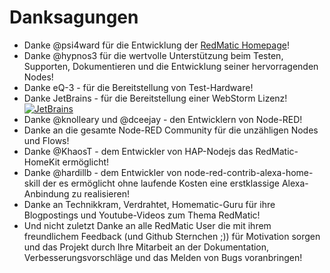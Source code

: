 # Danksagungen

* Danke @psi4ward für die Entwicklung der [RedMatic Homepage](https://dev.redmatic.de)!
* Danke @hypnos3 für die wertvolle Unterstützung beim Testen, Supporten, Dokumentieren und die Entwicklung seiner hervorragenden Nodes!
* Danke eQ-3 - für die Bereitstellung von Test-Hardware!
* Danke JetBrains - für die Bereitstellung einer WebStorm Lizenz!     
  [![JetBrains](https://github.com/rdmtc/RedMatic/raw/master/assets/jetbrains-variant-4.png)](https://www.jetbrains.com/?from=RedMatic)
* Danke @knolleary und @dceejay - den Entwicklern von Node-RED!
* Danke an die gesamte Node-RED Community für die unzähligen Nodes und Flows!
* Danke @KhaosT - dem Entwickler von HAP-Nodejs das RedMatic-HomeKit ermöglicht!
* Danke @hardillb - dem Entwickler von node-red-contrib-alexa-home-skill der es ermöglicht ohne laufende Kosten eine erstklassige Alexa-Anbindung zu realisieren!
* Danke an Technikkram, Verdrahtet, Homematic-Guru für ihre Blogpostings und Youtube-Videos zum Thema RedMatic!
* Und nicht zuletzt Danke an alle RedMatic User die mit ihrem freundlichem Feedback (und Github Sternchen ;)) für Motivation sorgen und das Projekt durch Ihre Mitarbeit an der Dokumentation, Verbesserungsvorschläge und das Melden von Bugs voranbringen!
 